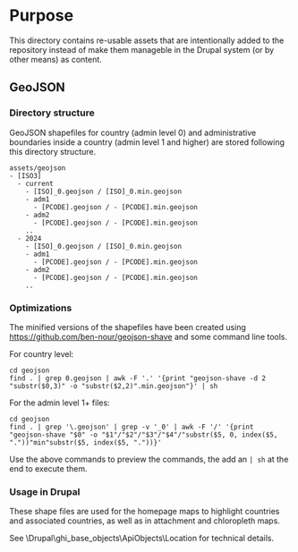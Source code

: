 # Purpose

This directory contains re-usable assets that are intentionally added to the
repository instead of make them manageble in the Drupal system (or by other
means) as content.

## GeoJSON

### Directory structure

GeoJSON shapefiles for country (admin level 0) and administrative boundaries
inside a country (admin level 1 and higher) are stored following this directory
structure.

    assets/geojson
    - [ISO3]
      - current
        - [ISO]_0.geojson / [ISO]_0.min.geojson
        - adm1
          - [PCODE].geojson / - [PCODE].min.geojson
        - adm2
          - [PCODE].geojson / - [PCODE].min.geojson
        ..
      - 2024
        - [ISO]_0.geojson / [ISO]_0.min.geojson
        - adm1
          - [PCODE].geojson / - [PCODE].min.geojson
        - adm2
          - [PCODE].geojson / - [PCODE].min.geojson
        ..

### Optimizations

The minified versions of the shapefiles have been created using
https://github.com/ben-nour/geojson-shave and some command line tools.

For country level:

    cd geojson
    find . | grep 0.geojson | awk -F '.' '{print "geojson-shave -d 2 "substr($0,3)" -o "substr($2,2)".min.geojson"}' | sh

For the admin level 1+ files:

    cd geojson
    find . | grep '\.geojson' | grep -v '_0' | awk -F '/' '{print "geojson-shave "$0" -o "$1"/"$2"/"$3"/"$4"/"substr($5, 0, index($5, "."))"min"substr($5, index($5, "."))}'

Use the above commands to preview the commands, the add an `| sh` at the end to execute them.

### Usage in Drupal

These shape files are used for the homepage maps to highlight countries and
associated countries, as well as in attachment and chloropleth maps.

See \Drupal\ghi_base_objects\ApiObjects\Location for technical details.